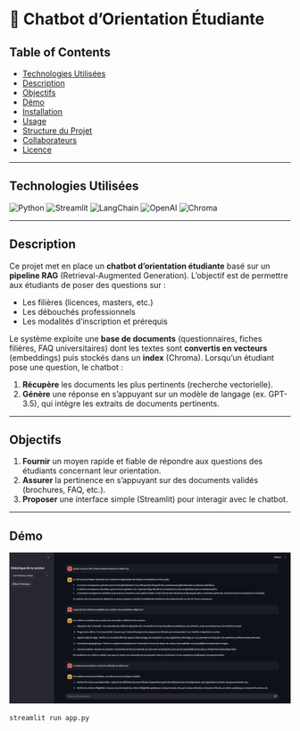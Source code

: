 # 🏫 Chatbot d’Orientation Étudiante



## Table of Contents

- [Technologies Utilisées](#technologies-utilisées)
- [Description](#description)
- [Objectifs](#objectifs)
- [Démo](#démo)
- [Installation](#installation)
- [Usage](#usage)
- [Structure du Projet](#structure-du-projet)
- [Collaborateurs](#collaborateurs)
- [Licence](#licence)

---

## Technologies Utilisées

![Python](https://img.shields.io/badge/Python-3.10%2B-3670A0?style=for-the-badge&logo=python&logoColor=ffdd54)
![Streamlit](https://img.shields.io/badge/Streamlit-FF4B4B?style=for-the-badge&logo=streamlit&logoColor=white)
![LangChain](https://img.shields.io/badge/LangChain-00A3E0?style=for-the-badge&logo=langchain&logoColor=white)
![OpenAI](https://img.shields.io/badge/OpenAI-412991?style=for-the-badge&logo=openai&logoColor=white)
![Chroma](https://img.shields.io/badge/Chroma-00A3E0?style=for-the-badge&logo=chroma&logoColor=white)

---

## Description

Ce projet met en place un **chatbot d’orientation étudiante** basé sur un **pipeline RAG** (Retrieval-Augmented Generation). L’objectif est de permettre aux étudiants de poser des questions sur :

- Les filières (licences, masters, etc.)  
- Les débouchés professionnels  
- Les modalités d’inscription et prérequis  

Le système exploite une **base de documents** (questionnaires, fiches filières, FAQ universitaires) dont les textes sont **convertis en vecteurs** (embeddings) puis stockés dans un **index** (Chroma). Lorsqu’un étudiant pose une question, le chatbot :

1. **Récupère** les documents les plus pertinents (recherche vectorielle).
2. **Génère** une réponse en s’appuyant sur un modèle de langage (ex. GPT-3.5), qui intègre les extraits de documents pertinents.

---

## Objectifs

1. **Fournir** un moyen rapide et fiable de répondre aux questions des étudiants concernant leur orientation.  
2. **Assurer** la pertinence en s’appuyant sur des documents validés (brochures, FAQ, etc.).  
3. **Proposer** une interface simple (Streamlit) pour interagir avec le chatbot.  

---

## Démo

![sortie.jpg](sortie.jpg)

```bash
streamlit run app.py
```
